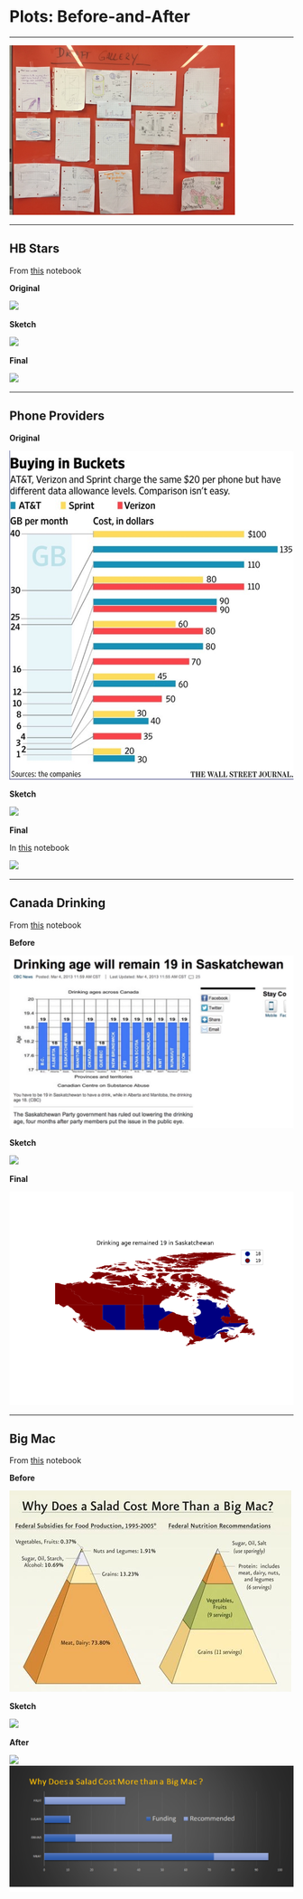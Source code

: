 # Plots: Before-and-After
---
<img src='IMG_2695.JPG' width=400px>

---
## HB Stars
From [this](https://github.com/AstroHackWeek/AstroHackWeek2017/blob/master/day4/Horizontal-Branch.ipynb) notebook

**Original**

![](http://i.imgur.com/1mTDLnUm.png)

**Sketch**

![](http://i.imgur.com/T3V4ctXm.jpg)

**Final**

![](http://i.imgur.com/3VeWk5gm.png)

---
## Phone Providers

**Original**

![](https://github.com/AstroHackWeek/AstroHackWeek2017/raw/master/day4/phone_providers/phone_providers-original.png)

**Sketch**

![](http://i.imgur.com/sb2GU4dm.jpg)

**Final**

In [this](https://github.com/AstroHackWeek/AstroHackWeek2017/blob/master/day4/phone_providers/phone_providers_comparison.ipynb) notebook

![](http://i.imgur.com/wwI79QIm.png)

---
## Canada Drinking

From [this](https://github.com/AstroHackWeek/AstroHackWeek2017/blob/master/day4/canada_drinking/canada_drink.py) notebook

**Before**

![](https://github.com/AstroHackWeek/AstroHackWeek2017/raw/master/day4/canada_drinking/before_figure.png)

**Sketch**

![](http://i.imgur.com/QK7g6xgm.jpg)

**Final**

![](https://github.com/AstroHackWeek/AstroHackWeek2017/raw/master/day4/canada_drinking/after_figure.png)

---
## Big Mac
From [this](https://github.com/AstroHackWeek/AstroHackWeek2017/blob/master/day4/bigmac/bigmac.ipynb) notebook

**Before**

![](https://github.com/AstroHackWeek/AstroHackWeek2017/raw/master/day4/bigmac/before.png)

**Sketch**

![](http://i.imgur.com/HyuFwOEm.jpg)

**After**

![](http://i.imgur.com/PmvdhiZl.png)
![](https://github.com/AstroHackWeek/AstroHackWeek2017/raw/master/day4/bigmac/Big%20Mac.png)
